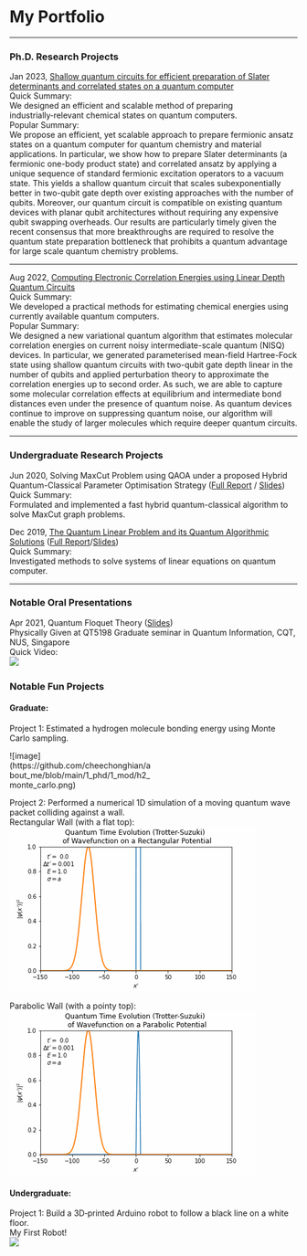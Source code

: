 #  My Portfolio

---

###  Ph.D. Research Projects

Jan 2023, [Shallow quantum circuits for efficient preparation of Slater determinants and correlated states on a quantum computer](https://arxiv.org/abs/2301.07477)<br>
Quick Summary: <br>
We designed an efficient and scalable method of preparing industrially‑relevant chemical states on quantum computers.<br>
Popular Summary: <br>
We propose an efficient, yet scalable approach to prepare fermionic ansatz states on a quantum computer for quantum chemistry and material applications.
In particular, we show how to prepare Slater determinants (a fermionic one-body product state) and correlated ansatz by applying a unique sequence of standard fermionic excitation operators to a vacuum state.
This yields a shallow quantum circuit that scales subexponentially better in two-qubit gate depth over existing approaches with the number of qubits.
Moreover, our quantum circuit is compatible on existing quantum devices with planar qubit architectures without requiring any expensive qubit swapping overheads.
Our results are particularly timely given the recent consensus that more breakthroughs are required to resolve the quantum state preparation bottleneck that prohibits a quantum advantage for large scale quantum chemistry problems. <br>

---

Aug 2022, [Computing Electronic Correlation Energies using Linear Depth Quantum Circuits](http://arxiv.org/abs/2207.03949)<br>
Quick Summary:<br>
We developed a practical methods for estimating chemical energies using currently available quantum computers.<br>
Popular Summary: <br>
We designed a new variational quantum algorithm that estimates molecular correlation energies on current noisy intermediate-scale quantum (NISQ) devices. 
In particular, we generated parameterised mean-field Hartree-Fock state using shallow quantum circuits with two-qubit gate depth linear in the number of qubits and applied perturbation theory to approximate the correlation energies up to second order.
As such, we are able to capture some molecular correlation effects at equilibrium and intermediate bond distances even under the presence of quantum noise.
As quantum devices continue to improve on suppressing quantum noise, our algorithm will enable the study of larger molecules which require deeper quantum circuits.<br>

---

### Undergraduate Research Projects

Jun 2020, Solving MaxCut Problem using QAOA under a proposed Hybrid Quantum-Classical Parameter Optimisation Strategy 
([Full Report](https://github.com/cheechonghian/about_me/blob/main/0_undergrad/Internship%20Report.pdf) / [Slides](https://github.com/cheechonghian/about_me/blob/main/0_undergrad/Internship%20Presentation.pdf))<br>
Quick Summary:<br>
Formulated and implemented a fast hybrid quantum-classical algorithm to solve MaxCut graph problems.


Dec 2019, [The Quantum Linear Problem and its Quantum Algorithmic Solutions](https://dr.ntu.edu.sg/handle/10356/138662) ([Full Report](https://github.com/cheechonghian/about_me/blob/main/0_undergrad/Final_Year_Project_Chee_Chong_Hian.pdf)/[Slides](https://github.com/cheechonghian/about_me/blob/main/0_undergrad/FYP%20Presentation.pdf))<br>
Quick Summary:<br>
Investigated methods to solve systems of linear equations on quantum computer.

---

### Notable Oral Presentations

Apr 2021, Quantum Floquet Theory ([Slides](https://github.com/cheechonghian/about_me/blob/main/1_phd/0_talks/Floquet.ppsx)) <br>
Physically Given at QT5198 Graduate seminar in Quantum Information, CQT, NUS, Singapore <br>
Quick Video: <br>
![](https://github.com/cheechonghian/about_me/blob/main/1_phd/0_talks/Floquet.gif)

### Notable Fun Projects

#### Graduate:
Project 1: Estimated a hydrogen molecule bonding energy using Monte Carlo sampling. <br>
<div style="width: 50%; height: 50%">
![image](https://github.com/cheechonghian/about_me/blob/main/1_phd/1_mod/h2_monte_carlo.png)
</div>

Project 2: Performed a numerical 1D simulation of a moving quantum wave packet colliding against a wall. <br>
Rectangular Wall (with a flat top):<br>
![](https://github.com/cheechonghian/about_me/blob/main/1_phd/1_mod/tunneling_rect.gif)

Parabolic Wall (with a pointy top):<br>
![](https://github.com/cheechonghian/about_me/blob/main/1_phd/1_mod/tunneling_para.gif)

#### Undergraduate:
Project 1: Build a 3D‑printed Arduino robot to follow a black line on a white floor.<br>
My First Robot!<br>
![](https://github.com/cheechonghian/about_me/blob/main/0_undergrad/my_first_robot.gif)